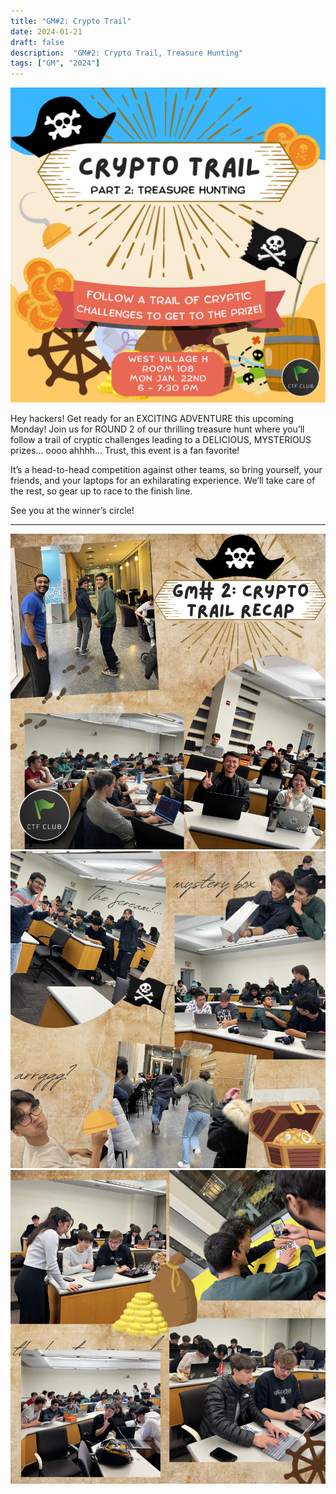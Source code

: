 ```yaml
---
title: "GM#2: Crypto Trail"
date: 2024-01-21
draft: false
description:  "GM#2: Crypto Trail, Treasure Hunting"
tags: ["GM", "2024"]
---
```


![featured](featured.png)

Hey hackers! Get ready for an EXCITING ADVENTURE this upcoming Monday! Join us for ROUND 2 of our thrilling treasure hunt where you’ll follow a trail of cryptic challenges leading to a DELICIOUS, MYSTERIOUS prizes... oooo ahhhh... Trust, this event is a fan favorite!

It’s a head-to-head competition against other teams, so bring yourself, your friends, and your laptops for an exhilarating experience. We’ll take care of the rest, so gear up to race to the finish line.

See you at the winner’s circle!

---

![sp24_gm2](gm21.png)
![sp24_gm2](gm22.png)
![sp24_gm2](gm23.png)